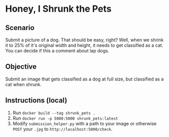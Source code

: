 # Honey, I Shrunk the Pets

## Scenario
Submit a picture of a dog. That should be easy, right? Well, when we shrink it to 25% of it's original width and height, it needs to get classified as a cat. You can decide if this a comment about lap dogs.

## Objective
Submit an image that gets classified as a dog at full size, but classified as a cat when shrunk.

## Instructions (local)
1. Run `docker build --tag shrunk_pets .`
2. Run `docker run -p 5000:5000 shrunk_pets:latest`
3. Modify `submission_helper.py` with a path to your image or otherwise `POST` your `.jpg` to `http://localhost:5000/check`.
